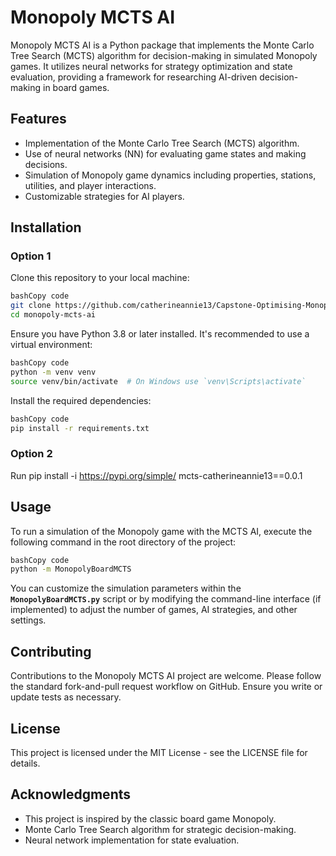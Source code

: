 # **Monopoly MCTS AI**

Monopoly MCTS AI is a Python package that implements the Monte Carlo Tree Search (MCTS) algorithm for decision-making in simulated Monopoly games. It utilizes neural networks for strategy optimization and state evaluation, providing a framework for researching AI-driven decision-making in board games.

## **Features**

- Implementation of the Monte Carlo Tree Search (MCTS) algorithm.
- Use of neural networks (NN) for evaluating game states and making decisions.
- Simulation of Monopoly game dynamics including properties, stations, utilities, and player interactions.
- Customizable strategies for AI players.

## **Installation**
### **Option 1**
Clone this repository to your local machine:

```bash
bashCopy code
git clone https://github.com/catherineannie13/Capstone-Optimising-Monopoly-Gameplay-Strategies.git
cd monopoly-mcts-ai

```

Ensure you have Python 3.8 or later installed. It's recommended to use a virtual environment:

```bash
bashCopy code
python -m venv venv
source venv/bin/activate  # On Windows use `venv\Scripts\activate`

```

Install the required dependencies:

```bash
bashCopy code
pip install -r requirements.txt

```

### **Option 2**
Run pip install -i https://pypi.org/simple/ mcts-catherineannie13==0.0.1

## **Usage**

To run a simulation of the Monopoly game with the MCTS AI, execute the following command in the root directory of the project:

```bash
bashCopy code
python -m MonopolyBoardMCTS

```

You can customize the simulation parameters within the **`MonopolyBoardMCTS.py`** script or by modifying the command-line interface (if implemented) to adjust the number of games, AI strategies, and other settings.

## **Contributing**

Contributions to the Monopoly MCTS AI project are welcome. Please follow the standard fork-and-pull request workflow on GitHub. Ensure you write or update tests as necessary.

## **License**

This project is licensed under the MIT License - see the LICENSE file for details.

## **Acknowledgments**

- This project is inspired by the classic board game Monopoly.
- Monte Carlo Tree Search algorithm for strategic decision-making.
- Neural network implementation for state evaluation.